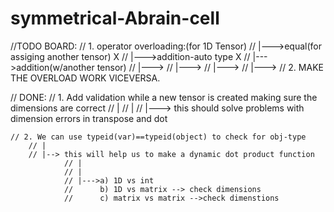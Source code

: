 # symmetrical-Abrain-cell

//TODO BOARD:
	// 1. operator overloading:(for 1D Tensor) 
		// |--->equal(for assiging another tensor) X
		// |--->addition-auto type X
		// |--->addition(w/another tensor)
		// |--->
		// |--->
		// |--->
		// |--->
	// 2. MAKE THE OVERLOAD WORK VICEVERSA.
	




// DONE:
	// 1. Add validation while a new tensor is created making sure the dimensions are correct
		// |
		// |
		// |---> this should solve problems with dimension errors in transpose and dot

	// 2. We can use typeid(var)==typeid(object) to check for obj-type
		// |
		// |--> this will help us to make a dynamic dot product function
				// |
				// |
				// |--->a) 1D vs int
				// 		b) 1D vs matrix --> check dimensions
				//		c) matrix vs matrix -->check dimenstions
	
